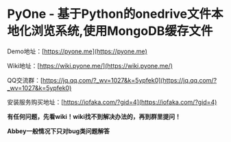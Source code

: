 # PyOne - 基于Python的onedrive文件本地化浏览系统,使用MongoDB缓存文件

Demo地址：[https://pyone.me](https://pyone.me)

Wiki地址：[https://wiki.pyone.me/](https://wiki.pyone.me/)

QQ交流群：[https://jq.qq.com/?_wv=1027&k=5ypfek0](https://jq.qq.com/?_wv=1027&k=5ypfek0)

安装服务购买地址：[https://iofaka.com/?gid=4](https://iofaka.com/?gid=4)

**有任何问题，先看wiki！wiki找不到解决办法的，再到群里提问！**

**Abbey一般情况下只对bug类问题解答**
